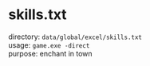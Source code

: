 # skills.txt

directory: `data/global/excel/skills.txt`   
usage: `game.exe -direct`   
purpose: enchant in town   

